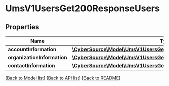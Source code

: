 # UmsV1UsersGet200ResponseUsers

## Properties
Name | Type | Description | Notes
------------ | ------------- | ------------- | -------------
**accountInformation** | [**\CyberSource\Model\UmsV1UsersGet200ResponseAccountInformation**](UmsV1UsersGet200ResponseAccountInformation.md) |  | [optional] 
**organizationInformation** | [**\CyberSource\Model\UmsV1UsersGet200ResponseOrganizationInformation**](UmsV1UsersGet200ResponseOrganizationInformation.md) |  | [optional] 
**contactInformation** | [**\CyberSource\Model\UmsV1UsersGet200ResponseContactInformation**](UmsV1UsersGet200ResponseContactInformation.md) |  | [optional] 

[[Back to Model list]](../README.md#documentation-for-models) [[Back to API list]](../README.md#documentation-for-api-endpoints) [[Back to README]](../README.md)


